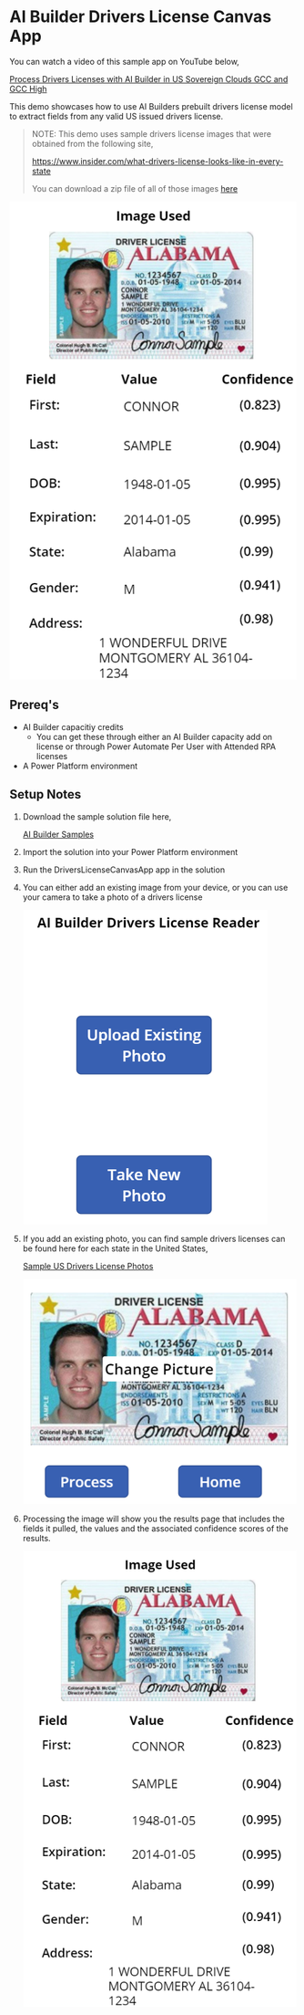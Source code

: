 # AI Builder Drivers License Canvas App

You can watch a video of this sample app on YouTube below,

[Process Drivers Licenses with AI Builder in US Sovereign Clouds GCC and GCC High](https://youtu.be/aMIyT-gOvWs)

This demo showcases how to use AI Builders prebuilt drivers license model to extract fields from any valid US issued drivers license.

> NOTE: This demo uses sample drivers license images that were obtained from the following site,
> 
> https://www.insider.com/what-drivers-license-looks-like-in-every-state
> 
> You can download a zip file of all of those images [here](files/SampleDriversLicenses.zip)

![overview image](files/CanvasApp01.PNG)

## Prereq's

* AI Builder capacitiy credits
	* You can get these through either an AI Builder capacity add on license or through Power Automate Per User with Attended RPA licenses
* A Power Platform environment

## Setup Notes
1. Download the sample solution file here,

	[AI Builder Samples](files/AIBuilderSamples_1_0_0_3.zip)

2. Import the solution into your Power Platform environment

3. Run the DriversLicenseCanvasApp app in the solution

4. You can either add an existing image from your device, or you can use your camera to take a photo of a drivers license

	![overview image](files/CanvasApp02.PNG)

5. If you add an existing photo, you can find sample drivers licenses can be found here for each state in the United States,

	[Sample US Drivers License Photos](files/SampleDriversLicenses.zip)

	![overview image](files/CanvasApp03.PNG)

6. Processing the image will show you the results page that includes the fields it pulled, the values and the associated confidence scores of the results.

	![overview image](files/CanvasApp01.PNG)
